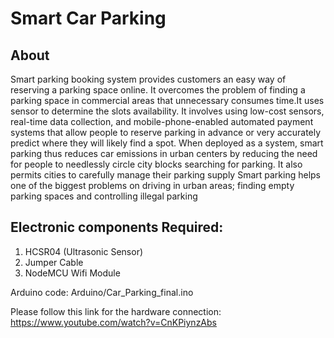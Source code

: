 # Smart Car Parking

About
------------------------
Smart parking booking system provides customers an easy way of reserving a parking space online. It overcomes the problem of finding a parking space in commercial areas that unnecessary consumes time.It uses sensor to determine the slots availability. It involves using low-cost sensors, real-time data collection, and mobile-phone-enabled automated payment systems that allow people to reserve parking in advance or very accurately predict where they will likely find a spot. When deployed as a system, smart parking thus reduces car emissions in urban centers by reducing the need for people to needlessly circle city blocks searching for parking. It also permits cities to carefully manage their parking supply Smart parking helps one of the biggest problems on driving in urban areas; finding empty parking spaces and controlling illegal parking

Electronic components Required:
---------------------------------------
  1. HCSR04 (Ultrasonic Sensor)
  2. Jumper Cable
  3. NodeMCU Wifi Module

Arduino code: Arduino/Car_Parking_final.ino

Please follow this link for the hardware connection:  https://www.youtube.com/watch?v=CnKPiynzAbs
